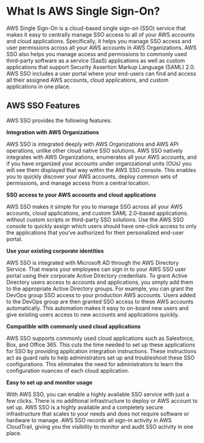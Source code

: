 # What Is AWS Single Sign\-On?<a name="what-is"></a>

AWS Single Sign\-On is a cloud\-based single sign\-on \(SSO\) service that makes it easy to centrally manage SSO access to all of your AWS accounts and cloud applications\. Specifically, it helps you manage SSO access and user permissions across all your AWS accounts in AWS Organizations\. AWS SSO also helps you manage access and permissions to commonly used third\-party software as a service \(SaaS\) applications as well as custom applications that support Security Assertion Markup Language \(SAML\) 2\.0\. AWS SSO includes a user portal where your end\-users can find and access all their assigned AWS accounts, cloud applications, and custom applications in one place\. 

## AWS SSO Features<a name="features"></a>

AWS SSO provides the following features:

**Integration with AWS Organizations**

AWS SSO is integrated deeply with AWS Organizations and AWS API operations, unlike other cloud native SSO solutions\. AWS SSO natively integrates with AWS Organizations, enumerates all your AWS accounts, and if you have organized your accounts under organizational units \(OUs\) you will see them displayed that way within the AWS SSO console\. This enables you to quickly discover your AWS accounts, deploy common sets of permissions, and manage access from a central location\.

**SSO access to your AWS accounts and cloud applications**

AWS SSO makes it simple for you to manage SSO across all your AWS accounts, cloud applications, and custom SAML 2\.0–based applications\. without custom scripts or third\-party SSO solutions\. Use the AWS SSO console to quickly assign which users should have one\-click access to only the applications that you've authorized for their personalized end\-user portal\.

**Use your existing corporate identities**

AWS SSO is integrated with Microsoft AD through the AWS Directory Service\. That means your employees can sign in to your AWS SSO user portal using their corporate Active Directory credentials\. To grant Active Directory users access to accounts and applications, you simply add them to the appropriate Active Directory groups\. For example, you can grant the DevOps group SSO access to your production AWS accounts\. Users added to the DevOps group are then granted SSO access to these AWS accounts automatically\. This automation makes it easy to on\-board new users and give existing users access to new accounts and applications quickly\.

**Compatible with commonly used cloud applications**

AWS SSO supports commonly used cloud applications such as Salesforce, Box, and Office 365\. This cuts the time needed to set up these applications for SSO by providing application integration instructions\. These instructions act as guard rails to help administrators set up and troubleshoot these SSO configurations\. This eliminates the need for administrators to learn the configuration nuances of each cloud application\.

**Easy to set up and monitor usage**

With AWS SSO, you can enable a highly available SSO service with just a few clicks\. There is no additional infrastructure to deploy or AWS account to set up\. AWS SSO is a highly available and a completely secure infrastructure that scales to your needs and does not require software or hardware to manage\. AWS SSO records all sign\-in activity in AWS CloudTrail, giving you the visibility to monitor and audit SSO activity in one place\. 